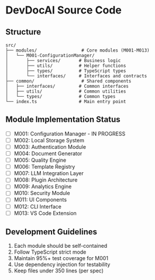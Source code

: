 # DevDocAI Source Code

## Structure

```
src/
├── modules/                 # Core modules (M001-M013)
│   └── M001-ConfigurationManager/
│       ├── services/       # Business logic
│       ├── utils/          # Helper functions
│       ├── types/          # TypeScript types
│       └── interfaces/     # Interfaces and contracts
├── common/                  # Shared components
│   ├── interfaces/         # Common interfaces
│   ├── utils/              # Common utilities
│   └── types/              # Common types
└── index.ts                # Main entry point
```

## Module Implementation Status

- [ ] M001: Configuration Manager - IN PROGRESS
- [ ] M002: Local Storage System
- [ ] M003: Authentication Module
- [ ] M004: Document Generator
- [ ] M005: Quality Engine
- [ ] M006: Template Registry
- [ ] M007: LLM Integration Layer
- [ ] M008: Plugin Architecture
- [ ] M009: Analytics Engine
- [ ] M010: Security Module
- [ ] M011: UI Components
- [ ] M012: CLI Interface
- [ ] M013: VS Code Extension

## Development Guidelines

1. Each module should be self-contained
2. Follow TypeScript strict mode
3. Maintain 95%+ test coverage for M001
4. Use dependency injection for testability
5. Keep files under 350 lines (per spec)